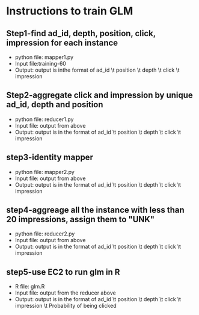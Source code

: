 Instructions to train GLM 
=========
## Step1-find ad_id, depth, position, click, impression for each instance
* python file: mapper1.py
* Input file:training-60
* Output: output is inthe format of ad_id \t position \t depth \t click \t impression

## Step2-aggregate click and impression by unique ad_id, depth and position
*  python file: reducer1.py
*  Input file: output from above
*  Output: output is in the format of ad_id \t position \t depth \t click \t impression

## step3-identity mapper
*  python file: mapper2.py
*  Input file: output from above
*  Output: output is in the format of ad_id \t position \t depth \t click \t impression

## step4-aggreage all the instance with less than 20 impressions, assign them to "UNK"
*  python file: reducer2.py
*  Input file: output from above
*  Output: output is in the format of ad_id \t position \t depth \t click \t impression

## step5-use EC2 to run glm in R
* R file: glm.R
* Input file: output from the reducer above
* Output: output is in the format of ad_id \t position \t depth \t click \t impression \t Probability of being clicked
